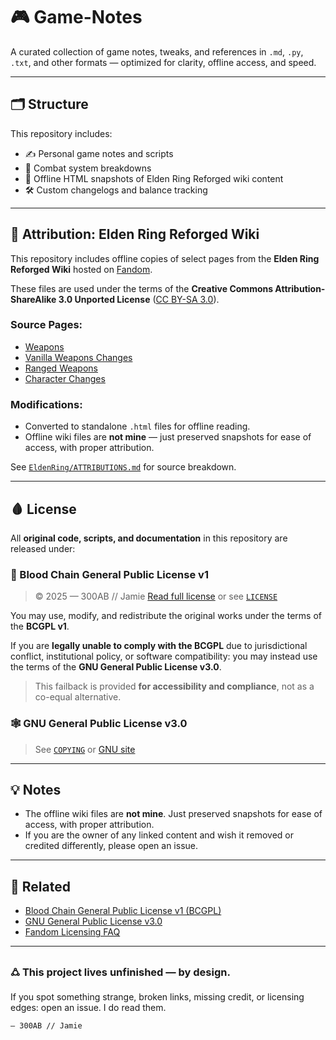 # 🎮 Game-Notes

A curated collection of game notes, tweaks, and references in `.md`, `.py`, `.txt`, and other formats — optimized for clarity, offline access, and speed.

---

## 🗂 Structure

This repository includes:

* ✍️ Personal game notes and scripts
* 🧠 Combat system breakdowns
* 📜 Offline HTML snapshots of Elden Ring Reforged wiki content
* 🛠 Custom changelogs and balance tracking

---

## 🧾 Attribution: Elden Ring Reforged Wiki

This repository includes offline copies of select pages from the **Elden Ring Reforged Wiki** hosted on [Fandom](https://eldenring.fandom.com/wiki/Elden_Ring_Reforged_Wiki).

These files are used under the terms of the **Creative Commons Attribution-ShareAlike 3.0 Unported License** ([CC BY-SA 3.0](https://creativecommons.org/licenses/by-sa/3.0/)).

### Source Pages:

* [Weapons](https://eldenring.fandom.com/wiki/Weapons)
* [Vanilla Weapons Changes](https://eldenring.fandom.com/wiki/Vanilla_Weapons_Changes)
* [Ranged Weapons](https://eldenring.fandom.com/wiki/Ranged_Weapons)
* [Character Changes](https://eldenring.fandom.com/wiki/Character_Changes)

### Modifications:

* Converted to standalone `.html` files for offline reading.
* Offline wiki files are **not mine** — just preserved snapshots for ease of access, with proper attribution.

See [`EldenRing/ATTRIBUTIONS.md`](./EldenRing/ATTRIBUTIONS.md) for source breakdown.

---

## 🩸 License

All **original code, scripts, and documentation** in this repository are released under:

### 🔻 Blood Chain General Public License v1

> © 2025 — 300AB // Jamie
> [Read full license](https://300ab.github.io/downloads/BloodChain.v1.txt) or see [`LICENSE`](./LICENSE)

You may use, modify, and redistribute the original works under the terms of the **BCGPL v1**.

If you are **legally unable to comply with the BCGPL** due to jurisdictional conflict, institutional policy, or software compatibility: you may instead use the terms of the **GNU General Public License v3.0**.

> This failback is provided **for accessibility and compliance**, not as a co-equal alternative.

### 🕸 GNU General Public License v3.0

> See [`COPYING`](./COPYING) or [GNU site](https://www.gnu.org/licenses/gpl-3.0.en.html)

---

## 💡 Notes

* The offline wiki files are **not mine**. Just preserved snapshots for ease of access, with proper attribution.
* If you are the owner of any linked content and wish it removed or credited differently, please open an issue.

---

## 🔗 Related

* [Blood Chain General Public License v1 (BCGPL)](https://300ab.github.io/downloads/BloodChain.v1.txt)
* [GNU General Public License v3.0](https://www.gnu.org/licenses/gpl-3.0.en.html)
* [Fandom Licensing FAQ](https://community.fandom.com/wiki/Help:Licensing)

---

### 🜛 This project lives unfinished — by design.

If you spot something strange, broken links, missing credit, or licensing edges:
open an issue. I do read them.

`— 300AB // Jamie`
